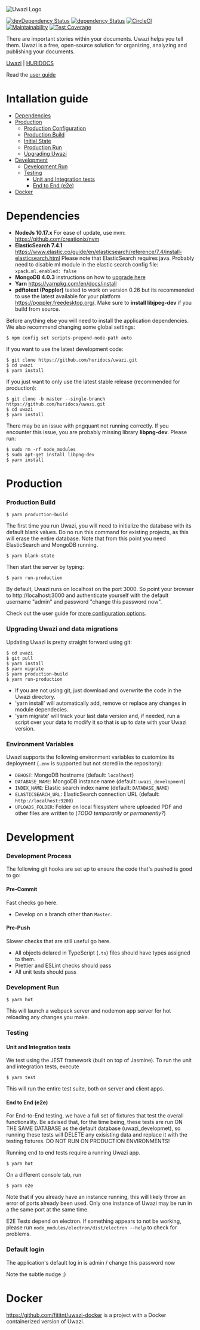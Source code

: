 <!-- @format -->

![Uwazi Logo](https://www.uwazi.io/wp-content/uploads/2017/09/cropped-uwazi-color-logo-300x68.png)

[![devDependency Status](https://david-dm.org/huridocs/uwazidocs/dev-status.svg)](https://david-dm.org/huridocs/uwazi#info=devDependencies)
[![dependency Status](https://david-dm.org/huridocs/uwazidocs/status.svg)](https://david-dm.org/huridocs/uwazi#info=dependencies)
[![CircleCI](https://circleci.com/gh/huridocs/uwazi.svg?style=shield)](https://circleci.com/gh/huridocs/uwazi)
[![Maintainability](https://api.codeclimate.com/v1/badges/8c98a251ca64daf434f2/maintainability)](https://codeclimate.com/github/huridocs/uwazi/maintainability)
[![Test Coverage](https://api.codeclimate.com/v1/badges/8c98a251ca64daf434f2/test_coverage)](https://codeclimate.com/github/huridocs/uwazi/test_coverage)

There are important stories within your documents. Uwazi helps you tell them. Uwazi is a free, open-source solution for organizing, analyzing and publishing your documents.

[Uwazi](https://www.uwazi.io/) | [HURIDOCS](https://huridocs.org/)

Read the [user guide](https://github.com/huridocs/uwazi/wiki)

# Intallation guide

- [Dependencies](#dependencies)
- [Production](#production)
  - [Production Configuration](#production-configuration-advanced)
  - [Production Build](#production-build)
  - [Initial State](#initial-state)
  - [Production Run](#production-run)
  - [Upgrading Uwazi](#upgrading-uwazi-migrations)
- [Development](#development)
  - [Development Run](#development-run)
  - [Testing](#testing)
    - [Unit and Integration tests](#unit-and-integration-tests)
    - [End to End (e2e)](#end-to-end-e2e)
- [Docker](#docker)

# Dependencies

- **NodeJs 10.17.x** For ease of update, use nvm: https://github.com/creationix/nvm
- **ElasticSearch 7.4.1** https://www.elastic.co/guide/en/elasticsearch/reference/7.4/install-elasticsearch.html Please note that ElasticSearch requires java.
  Probably need to disable ml module in the elastic search config file:
  `xpack.ml.enabled: false`
- **MongoDB 4.0.3** instructions on how to [upgrade here](https://docs.mongodb.com/manual/release-notes/4.0-upgrade-standalone/)
- **Yarn** https://yarnpkg.com/en/docs/install
- **pdftotext (Poppler)** tested to work on version 0.26 but its recommended to use the latest available for your platform https://poppler.freedesktop.org/. Make sure to **install libjpeg-dev** if you build from source.

Before anything else you will need to install the application dependencies.
We also recommend changing some global settings:

```
$ npm config set scripts-prepend-node-path auto
```

If you want to use the latest development code:

```
$ git clone https://github.com/huridocs/uwazi.git
$ cd uwazi
$ yarn install
```

If you just want to only use the latest stable release (recommended for production):

```
$ git clone -b master --single-branch https://github.com/huridocs/uwazi.git
$ cd uwazi
$ yarn install
```

There may be an issue with pngquant not running correctly. If you encounter this issue, you are probably missing library **libpng-dev**. Please run:

```
$ sudo rm -rf node_modules
$ sudo apt-get install libpng-dev
$ yarn install
```

# Production

### Production Build

```
$ yarn production-build
```

The first time you run Uwazi, you will need to initialize the database with its default blank values. Do no run this command for existing projects, as this will erase the entire database. Note that from this point you need ElasticSearch and MongoDB running.

```
$ yarn blank-state
```

Then start the server by typing:

```
$ yarn run-production
```

By default, Uwazi runs on localhost on the port 3000. So point your browser to http://localhost:3000 and authenticate yourself with the default username "admin" and password "change this password now".

Check out the user guide for [more configuration options](https://github.com/huridocs/uwazi/wiki/Install-Uwazi-on-your-server).

### Upgrading Uwazi and data migrations

Updating Uwazi is pretty straight forward using git:

```
$ cd uwazi
$ git pull
$ yarn install
$ yarn migrate
$ yarn production-build
$ yarn run-production
```

- If you are not using git, just download and overwrite the code in the Uwazi directory.
- 'yarn install' will automatically add, remove or replace any changes in module dependecies.
- 'yarn migrate' will track your last data version and, if needed, run a script over your data to modify it so that is up to date with your Uwazi version.

### Environment Variables

Uwazi supports the following environment variables to customize its deployment
(`.env` is supported but not stored in the repository):

- `DBHOST`: MongoDB hostname (default: `localhost`)
- `DATABASE_NAME`: MongoDB instance name (default: `uwazi_development`)
- `INDEX_NAME`: Elastic search index name (default: `DATABASE_NAME`)
- `ELASTICSEARCH_URL`: ElasticSearch connection URL (default: `http://localhost:9200`)
- `UPLOADS_FOLDER`: Folder on local filesystem where uploaded PDF and other files are written to (_TODO temporarily or permanently?_)

# Development

### Development Process

The following git hooks are set up to ensure the code that's pushed is good to go:

#### Pre-Commit

Fast checks go here.

- Develop on a branch other than `Master`.

#### Pre-Push

Slower checks that are still useful go here.

- All objects delared in TypeScript (`.ts`) files should have types assigned to them.
- Prettier and ESLint checks should pass
- All unit tests should pass

### Development Run

```
$ yarn hot
```

This will launch a webpack server and nodemon app server for hot reloading any changes you make.

### Testing

#### Unit and Integration tests

We test using the JEST framework (built on top of Jasmine). To run the unit and integration tests, execute

```
$ yarn test
```

This will run the entire test suite, both on server and client apps.

#### End to End (e2e)

For End-to-End testing, we have a full set of fixtures that test the overall functionality. Be advised that, for the time being, these tests are run ON THE SAME DATABASE as the default database (uwazi_developmet), so running these tests will DELETE any exisisting data and replace it with the testing fixtures. DO NOT RUN ON PRODUCTION ENVIRONMENTS!

Running end to end tests require a running Uwazi app.

```
$ yarn hot
```

On a different console tab, run

```
$ yarn e2e
```

Note that if you already have an instance running, this will likely throw an error of ports already been used. Only one instance of Uwazi may be run in a the same port at the same time.

E2E Tests depend on electron. If something appears to not be working, please run `node_modules/electron/dist/electron --help` to check for problems.

### Default login

The application's default log in is admin / change this password now

Note the subtle nudge ;)

# Docker

https://github.com/fititnt/uwazi-docker is a project with a Docker containerized version of Uwazi.
